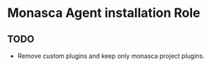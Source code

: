 # Monasca Agent installation Role

## TODO

* Remove custom plugins and keep only monasca project plugins.
